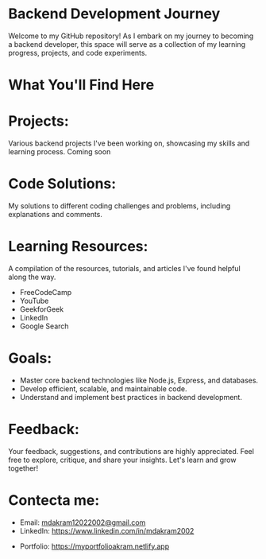 # Backend Development Journey

Welcome to my GitHub repository! As I embark on my journey to becoming a backend developer, this space will serve as a collection of my learning progress, projects, and code experiments.

# What You'll Find Here
# Projects: 
Various backend projects I've been working on, showcasing my skills and learning process.
Coming soon

# Code Solutions: 
My solutions to different coding challenges and problems, including explanations and comments.

# Learning Resources: 
A compilation of the resources, tutorials, and articles I've found helpful along the way.
- FreeCodeCamp
- YouTube
- GeekforGeek
- LinkedIn
- Google Search

# Goals:
- Master core backend technologies like Node.js, Express, and databases.
- Develop efficient, scalable, and maintainable code.
- Understand and implement best practices in backend development.

# Feedback:
Your feedback, suggestions, and contributions are highly appreciated. Feel free to explore, critique, and share your insights. Let's learn and grow together!

# Contecta me:
- Email: mdakram12022002@gmail.com
- LinkedIn: https://www.linkedin.com/in/mdakram2002
+ Portfolio: https://myportfolioakram.netlify.app
